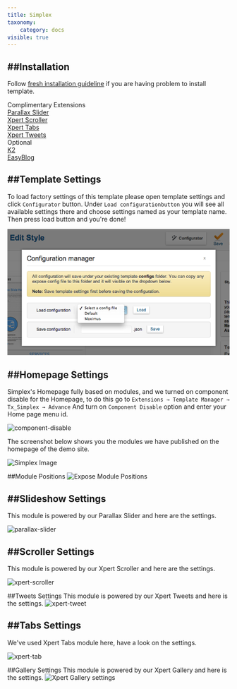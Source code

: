 ```yaml
---
title: Simplex
taxonomy:
    category: docs
visible: true
---
```


##Installation
----------
Follow [fresh installation guideline](http://www.themexpert.com/docs/expose/basics/installation) if you are having problem to install template.


<div class="row">
	<div class="col-md-6">
		<div class="panel panel-primary">
  <!-- Default panel contents -->
  <div class="panel-heading">Complimentary Extensions</div>

  <!-- List group -->
  <div class="list-group">
    <div><a class="list-group-item" href="http://www.themexpert.com/joomla-extensions/parallax-slider">Parallax Slider</a></div>
    <div><a class="list-group-item" href="http://www.themexpert.com/joomla-extensions/xpert-scroller">Xpert Scroller</a></div>
    <div><a class="list-group-item" href="http://www.themexpert.com/joomla-extensions/xpert-tabss">Xpert Tabs</a></div>
    <div><a class="list-group-item" href="http://www.themexpert.com/joomla-extensions/xpert-tweets">Xpert Tweets</a></div>
  </div>
</div>
	</div>
	<div class="col-md-6">
		<div class="panel panel-default">
  <!-- Default panel contents -->
  <div class="panel-heading">Optional</div>
  <!-- List group -->
  <div class="list-group">
    <div><a  class="list-group-item" href="http://getk2.org/">K2</a></div>
   <div><a  class="list-group-item" href="http://stackideas.com/easyblog.html">EasyBlog</a></div>
  </div>
</div>
	</div>
</div>

##Template Settings
----------
To load factory settings of this template please open template settings and click `Configurator` button. Under `Load configurationbutton` you will see all available settings there and choose settings named as your template name. Then press load button and you're done!

![Sample Image](load-configuration.png)

##Homepage Settings
----------
Simplex's Homepage fully based on modules, and we turned on component disable for the Homepage, to do this go to
```Extensions → Template Manager → Tx_Simplex → Advance```
And turn on ```Component Disable``` option and enter your Home page menu id.

![component-disable](component-disable.jpg)


The screenshot below shows you the modules we have published on the homepage of the demo site.

![Simplex Image](home.jpg)

##Module Positions
![Expose Module Positions](positions_map.jpg)

##Slideshow Settings
----------
This module is powered by our Parallax Slider and here are the settings.

![parallax-slider](parallax-slider.png)

##Scroller Settings
----------
This module is powered by our Xpert Scroller and here are the settings.

![xpert-scroller](xpert-scroller.png)

##Tweets Settings
This module is powered by our Xpert Tweets and here is the settings.
![xpert-tweet](xpert-tweet.png)


##Tabs Settings
----------
We've used Xpert Tabs module here, have a look on the settings.

![xpert-tab](xpert-tab.png)

##Gallery Settings
This module is powered by our Xpert Gallery and here is the settings.
![Xpert Gallery settings](xpert-gallery.png)

